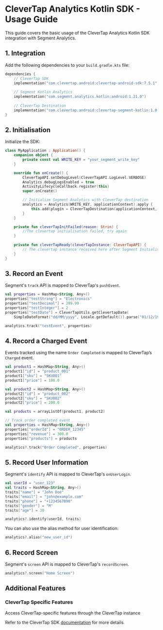 # CleverTap Analytics Kotlin SDK - Usage Guide

This guide covers the basic usage of the CleverTap Analytics Kotlin SDK integration with Segment Analytics.

## 1. Integration

Add the following dependencies to your `build.gradle.kts` file:

```kotlin
dependencies {
    // CleverTap SDK
    implementation("com.clevertap.android:clevertap-android-sdk:7.5.1")
    
    // Segment Kotlin Analytics
    implementation("com.segment.analytics.kotlin:android:1.21.0")
    
    // CleverTap Destination 
    implementation("com.clevertap.android:clevertap-segment-kotlin:1.0.0")
}
```

## 2. Initialisation

Initialize the SDK:

```kotlin
class MyApplication : Application() {
    companion object {
        private const val WRITE_KEY = "your_segment_write_key"
    }

    override fun onCreate() {
        CleverTapAPI.setDebugLevel(CleverTapAPI.LogLevel.VERBOSE)
        Analytics.debugLogsEnabled = true
        ActivityLifecycleCallback.register(this)
        super.onCreate()

        // Initialize Segment Analytics with CleverTap destination
        analytics = Analytics(WRITE_KEY, applicationContext).apply {
            this.add(plugin = CleverTapDestination(applicationContext, ::cleverTapReady, ::cleverTapInitFailed))
        }
    }

    private fun cleverTapInitFailed(reason: Strin) {
        //The clevertap initialisation failed, try again
    }
    
    private fun cleverTapReady(cleverTapInstance: CleverTapAPI) {
        // The clevertap instance received here after Segment Initialisation can be accessed to use other clevertap features such as AppInbox, NativeDisplay etc.
    }
}
```

## 3. Record an Event
Segment's `track` API is mapped to CleverTap's `pushEvent`.

```kotlin
val properties = HashMap<String, Any>()
properties["testString"] = "Electronics"
properties["testDecimal"] = 299.99
properties["testInteger"] = 2
properties["testDate"] = CleverTapUtils.getClevertapDate(
    SimpleDateFormat("dd/MM/yyyy", Locale.getDefault()).parse("01/12/1991") ?: Date())

analytics.track("testEvent", properties)
```

## 4. Record a Charged Event
Events tracked using the name `Order Completed` is mapped to CleverTap’s `Charged` event.

```kotlin
val product1 = HashMap<String, Any>()
product1["id"] = "product_001"
product1["sku"] = "SKU001"
product1["price"] = 100.0

val product2 = HashMap<String, Any>()
product2["id"] = "product_002"
product2["sku"] = "SKU002"  
product2["price"] = 200.0

val products = arrayListOf(product1, product2)

// Track order completed event
val properties = HashMap<String, Any>()
properties["orderId"] = "ORDER_12345"
properties["revenue"] = 300.0
properties["products"] = products

analytics?.track("Order Completed", properties)
```

## 5. Record User Information
Segment's `identify` API is mapped to CleverTap's `onUserLogin`.

```kotlin
val userId = "user_123"
val traits = HashMap<String, Any>()
traits["name"] = "John Doe"
traits["email"] = "john@example.com"
traits["phone"] = "+1234567890"
traits["gender"] = "M"
traits["age"] = 30

analytics?.identify(userId, traits)
```

You can also use the alias method for user identification:

```kotlin
analytics?.alias("new_user_id")
```

## 6. Record Screen
Segment's `screen` API is mapped to CleverTap's `recordScreen`.

```kotlin
analytics?.screen("Home Screen")
```

## Additional Features

### CleverTap Specific Features
Access CleverTap-specific features through the CleverTap instance

Refer to the CleverTap SDK [documentation](https://developer.clevertap.com/docs/android) for more details.
